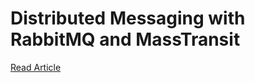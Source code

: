 
# Distributed Messaging with RabbitMQ and MassTransit


[Read Article](https://medium.com/@aziztalhadurgun/rabbitmq-ve-masstransit-ile-da%C4%9F%C4%B1t%C4%B1k-mesajla%C5%9Fma-net-8-%C3%B6rne%C4%9Fi-5d47ab0b7a56)

  
